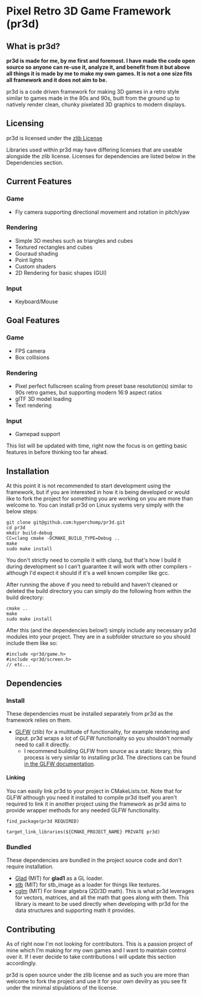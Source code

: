 # Pixel Retro 3D Game Framework (pr3d)

## What is pr3d?

**pr3d is made for me, by me first and foremost. I have made the code open source so anyone can re-use it, analyze it, and benefit from it but above all things it is made by me to make my own games. It is not a one size fits all framework and it does not aim to be.**

pr3d is a code driven framework for making 3D games in a retro style similar to games made in the 80s and 90s, built from the ground up to natively render clean, chunky pixelated 3D graphics to modern displays.

## Licensing

pr3d is licensed under the [zlib License](https://zlib.net/zlib_license.html)

Libraries used within pr3d may have differing licenses that are useable alongside the zlib license. Licenses for dependencies are listed below in the Dependencies section.

## Current Features

### Game
* Fly camera supporting directional movement and rotation in pitch/yaw 

### Rendering
* Simple 3D meshes such as triangles and cubes
* Textured rectangles and cubes
* Gouraud shading
* Point lights
* Custom shaders
* 2D Rendering for basic shapes (GUI)

### Input
* Keyboard/Mouse

## Goal Features

### Game
* FPS camera
* Box collisions

### Rendering
* Pixel perfect fullscreen scaling from preset base resolution(s) similar to 90s retro games, but supporting modern 16:9 aspect ratios
* glTF 3D model loading
* Text rendering

### Input
* Gamepad support

This list will be updated with time, right now the focus is on getting basic features in before thinking too far ahead.

## Installation

At this point it is not recommended to start development using the framework, but if you are interested in how it is being developed or would like to fork the project for something you are working on you are more than welcome to. You can install pr3d on Linux systems very simply with the below steps:

```
git clone git@github.com:hyperchomp/pr3d.git
cd pr3d
mkdir build-debug
CC=clang cmake -DCMAKE_BUILD_TYPE=Debug ..
make
sudo make install
```

You don't strictly need to compile it with clang, but that's how I build it during development so I can't guarantee it will work with other compilers - although I'd expect it should if it's a well known compiler like gcc.

After running the above if you need to rebuild and haven't cleaned or deleted the build directory you can simply do the following from within the build directory:

```
cmake ..
make
sudo make install
```

After this (and the dependencies below!) simply include any necessary pr3d modules into your project. They are in a subfolder structure so you should include them like so:

```
#include <pr3d/game.h>
#include <pr3d/screen.h>
// etc...
```

## Dependencies
### Install
These dependencies must be installed separately from pr3d as the framework relies on them.
* [GLFW](https://github.com/glfw/glfw) (zlib) for a multitude of functionality, for example rendering and input. pr3d wraps a lot of GLFW functionality so you shouldn't normally need to call it directly.
    * I recommend building GLFW from source as a static library, this process is very similar to installing pr3d. The directions can be found [in the GLFW documentation](https://www.glfw.org/docs/latest/compile.html).

#### Linking
You can easily link pr3d to your project in CMakeLists.txt. Note that for GLFW although you need it installed to compile pr3d itself you aren't required to link it in another project using the framework as pr3d aims to provide wrapper methods for any needed GLFW functionality.
```
find_package(pr3d REQUIRED)

target_link_libraries(${CMAKE_PROJECT_NAME} PRIVATE pr3d)
```

### Bundled
These dependencies are bundled in the project source code and don't require installation.
* [Glad](https://github.com/Dav1dde/glad) (MIT) for **glad1** as a GL loader.
* [stb](https://github.com/nothings/stb) (MIT) for stb_image as a loader for things like textures.
* [cglm](https://github.com/recp/cglm) (MIT) For linear algebra (2D/3D math). This is what pr3d leverages for vectors, matrices, and all the math that goes along with them. This library is meant to be used directly when developing with pr3d for the data structures and supporting math it provides.

## Contributing

As of right now I'm not looking for contributors. This is a passion project of mine which I'm making for my own games and I want to maintain control over it. If I ever decide to take contributions I will update this section accordingly.

pr3d is open source under the zlib license and as such you are more than welcome to fork the project and use it for your own devilry as you see fit under the minimal stipulations of the license.
